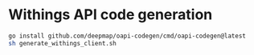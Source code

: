 # Withings API code generation

```bash
go install github.com/deepmap/oapi-codegen/cmd/oapi-codegen@latest
sh generate_withings_client.sh
```
